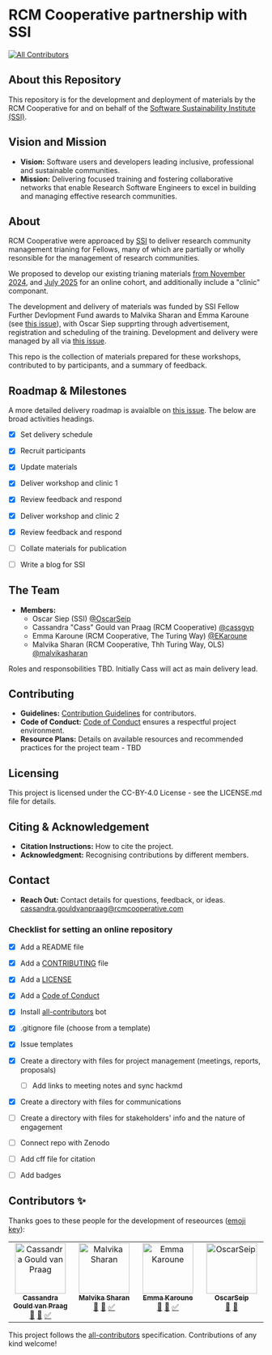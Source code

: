 # RCM Cooperative partnership with SSI

[![All Contributors](https://img.shields.io/github/all-contributors/rcmcooperative/SSI-RCM101-Training?color=ee8449&style=flat-square)](#contributors)

## About this Repository

This repository is for the development and deployment of materials by the RCM Cooperative for and on behalf of the [Software Sustainability Institute (SSI)](http://software.ac.uk/). 

## Vision and Mission

- **Vision:** Software users and developers leading inclusive, professional and sustainable communities.
- **Mission:** Delivering focused training and fostering collaborative networks that enable Research Software Engineers to excel in building and managing effective research communities.

## About

RCM Cooperative were approaced by [SSI](http://software.ac.uk/) to deliver research community management trianing for Fellows, many of which are partially or wholly resonsible for the management of research communities. 

We proposed to develop our existing trianing materials [from November 2024](https://doi.org/10.5281/zenodo.14050214), and [July 2025](https://doi.org/10.5281/zenodo.15778697) for an online cohort, and additionally include a "clinic" componant.

The development and delivery of materials was funded by SSI Fellow Further Devlopment Fund awards to Malvika Sharan and Emma Karoune (see [this issue](https://github.com/rcmcooperative/SSI-RCM101-Training/issues/2)), with Oscar Siep supprting through advertisement, registration and scheduling of the training. Development and delivery were managed by all via [this issue](https://github.com/rcmcooperative/SSI-RCM101-Training/issues/3).

This repo is the collection of materials prepared for these workshops, contributed to by participants, and a summary of feedback. 


## Roadmap & Milestones
A more detailed delivery roadmap is avaialble on [this issue](https://github.com/rcmcooperative/SSI-RCM101-Training/issues/3). The below are broad activities headings.

- [x] Set delivery schedule
- [x] Recruit participants
- [x] Update materials
- [x] Deliver workshop and clinic 1
- [x] Review feedback and respond
- [x] Deliver workshop and clinic 2
- [x] Review feedback and respond
- [ ] Collate materials for publication
- [ ] Write a blog for SSI


## The Team

- **Members:** 
  - Oscar Siep (SSI) [@OscarSeip](https://github.com/OscarSeip)
  - Cassandra "Cass" Gould van Praag (RCM Cooperative) [@cassgvp](https://github.com/cassgvp)
  - Emma Karoune (RCM Cooperative, The Turing Way) [@EKaroune](https://github.com/EKaroune)
  - Malvika Sharan (RCM Cooperative, Thh Turing Way, OLS) [@malvikasharan](https://github.com/malvikasharan)

Roles and responsobilities TBD. 
Initially Cass will act as main delivery lead.

## Contributing

- **Guidelines:** [Contribution Guidelines](~/CONTRIBUTING.md) for contributors.
- **Code of Conduct:** [Code of Conduct](~/CODE_OF_CONDUCT.md) ensures a respectful project environment.
- **Resource Plans:** Details on available resources and recommended practices for the project team - TBD

## Licensing

This project is licensed under the CC-BY-4.0 License - see the LICENSE.md file for details.

## Citing & Acknowledgement

- **Citation Instructions:** How to cite the project.
- **Acknowledgment:** Recognising contributions by different members.

## Contact

- **Reach Out:** Contact details for questions, feedback, or ideas.
cassandra.gouldvanpraag@rcmcooperative.com



### Checklist for setting an online repository 

- [x] Add a README file
- [x] Add a [CONTRIBUTING](CONTRIBUTING.md) file
- [x] Add a [LICENSE](LICENSE.md)
- [x] Add a [Code of Conduct](CODE_OF_CONDUCT.md)
- [x] Install [all-contributors](https://allcontributors.org/) bot
- [x] .gitignore file (choose from a template)
- [x] Issue templates
- [x] Create a directory with files for project management (meetings, reports, proposals)
  - [ ] Add links to meeting notes and sync hackmd
- [x] Create a directory with files for communications
- [ ] Create a directory with files for stakeholders' info and the nature of engagement
- [ ] Connect repo with Zenodo
- [ ] Add cff file for citation
- [ ] Add badges


## Contributors ✨

Thanks goes to these people for the development of reseources ([emoji key](https://allcontributors.org/docs/en/emoji-key)):

<!-- ALL-CONTRIBUTORS-LIST:START - Do not remove or modify this section -->
<!-- prettier-ignore-start -->
<!-- markdownlint-disable -->
<table>
  <tbody>
    <tr>
      <td align="center" valign="top" width="14.28%"><a href="https://github.com/cassgvp"><img src="https://avatars.githubusercontent.com/u/43407869?v=4?s=100" width="100px;" alt="Cassandra Gould van Praag"/><br /><sub><b>Cassandra Gould van Praag</b></sub></a><br /><a href="#projectManagement-cassgvp" title="Project Management">📆</a> <a href="#doc-cassgvp" title="Documentation">📖</a> <a href="#tutorial-cassgvp" title="Tutorials">✅</a></td>
      <td align="center" valign="top" width="14.28%"><a href="http://malvikasharan.github.io/"><img src="https://avatars.githubusercontent.com/u/5370471?v=4?s=100" width="100px;" alt="Malvika Sharan"/><br /><sub><b>Malvika Sharan</b></sub></a><br /><a href="#projectManagement-malvikasharan" title="Project Management">📆</a> <a href="#doc-malvikasharan" title="Documentation">📖</a> <a href="#tutorial-malvikasharan" title="Tutorials">✅</a></td>
      <td align="center" valign="top" width="14.28%"><a href="https://www.turing.ac.uk/people/research-associates/emma-karoune"><img src="https://avatars.githubusercontent.com/u/58147174?v=4?s=100" width="100px;" alt="Emma Karoune"/><br /><sub><b>Emma Karoune</b></sub></a><br /><a href="#projectManagement-EKaroune" title="Project Management">📆</a> <a href="#doc-EKaroune" title="Documentation">📖</a> <a href="#tutorial-EKaroune" title="Tutorials">✅</a></td>
      <td align="center" valign="top" width="14.28%"><a href="https://github.com/OscarSeip"><img src="https://avatars.githubusercontent.com/u/47109641?v=4?s=100" width="100px;" alt="OscarSeip"/><br /><sub><b>OscarSeip</b></sub></a><br /><a href="#projectManagement-OscarSeip" title="Project Management">📆</a> <a href="#ideas-OscarSeip" title="Ideas, Planning, & Feedback">🤔</a></td>
    </tr>
  </tbody>
</table>

<!-- markdownlint-restore -->
<!-- prettier-ignore-end -->

<!-- ALL-CONTRIBUTORS-LIST:END -->

This project follows the [all-contributors](https://github.com/all-contributors/all-contributors) specification. Contributions of any kind welcome!
